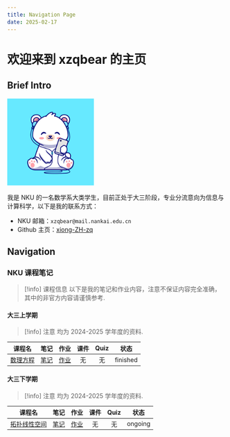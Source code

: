 ```yaml
---
title: Navigation Page
date: 2025-02-17
---
```


# 欢迎来到 xzqbear 的主页

## Brief Intro

<img src="https://raw.githubusercontent.com/xiong-ZH-zq/My-PicGO-Img/main/profile.png" alt="profile" height="200px">

我是 NKU 的一名数学系大类学生，目前正处于大三阶段，专业分流意向为信息与计算科学，以下是我的联系方式：

- NKU 邮箱：`xzqbear@mail.nankai.edu.cn`
- Github 主页：[xiong-ZH-zq](https://github.com/xiong-ZH-zq)

## Navigation

### NKU 课程笔记

>[!info] 课程信息
> 以下是我的笔记和作业内容，注意不保证内容完全准确，其中的非官方内容请谨慎参考. 

#### 大三上学期

>[!info] 注意
> 均为 2024-2025 学年度的资料.

|课程名|笔记|作业|课件|Quiz|状态|
|:---:|:---:|:---:|:---:|:---:|:---:|
|[数理方程](/NKU-MATH-Notes/分析学/数学物理方程/)|[笔记](/NKU-MATH-Notes/分析学/数学物理方程/数学物理方程笔记/)|[作业](/NKU-MATH-Notes/分析学/数学物理方程/数学物理方程作业/)|无|无|finished|

#### 大三下学期

>[!info] 注意
> 均为 2024-2025 学年度的资料.

|课程名|笔记|作业|课件|Quiz|状态|
|:---:|:---:|:---:|:---:|:---:|:---:|
|[拓扑线性空间](/NKU-MATH-Notes/分析学/拓扑线性空间/)|[笔记](/NKU-MATH-Notes/分析学/拓扑线性空间/拓扑线性空间笔记/)|[作业](/NKU-MATH-Notes/分析学/拓扑线性空间/拓扑线性空间作业/)|无|无|ongoing|